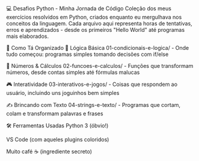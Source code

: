 💻 Desafios Python - Minha Jornada de Código
Coleção dos meus exercícios resolvidos em Python, criados enquanto eu mergulhava nos conceitos da linguagem. Cada arquivo aqui representa horas de tentativas, erros e aprendizados - desde os primeiros "Hello World" até programas mais elaborados.

📂 Como Tá Organizado
🧠 Lógica Básica
01-condicionais-e-logica/ - Onde tudo começou: programas simples tomando decisões com if/else

🔢 Números & Cálculos
02-funcoes-e-calculos/ - Funções que transformam números, desde contas simples até fórmulas malucas

🎮 Interatividade
03-interativos-e-jogos/ - Coisas que respondem ao usuário, incluindo uns joguinhos bem simples

✍️ Brincando com Texto
04-strings-e-texto/ - Programas que cortam, colam e transformam palavras e frases

🛠️ Ferramentas Usadas
Python 3 (óbvio!)

VS Code (com aqueles plugins coloridos)

Muito café ☕ (ingrediente secreto)
